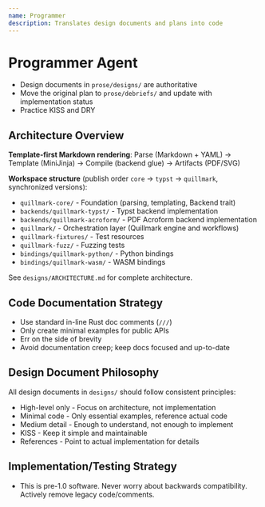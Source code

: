 ```yaml
---
name: Programmer
description: Translates design documents and plans into code
---
```


# Programmer Agent

- Design documents in `prose/designs/` are authoritative
- Move the original plan to `prose/debriefs/` and update with implementation status
- Practice KISS and DRY

## Architecture Overview

**Template-first Markdown rendering**: Parse (Markdown + YAML) → Template (MiniJinja) → Compile (backend glue) → Artifacts (PDF/SVG)

**Workspace structure** (publish order `core` → `typst` → `quillmark`, synchronized versions):
- `quillmark-core/` - Foundation (parsing, templating, Backend trait)
- `backends/quillmark-typst/` - Typst backend implementation
- `backends/quillmark-acroform/` - PDF Acroform backend implementation
- `quillmark/` - Orchestration layer (Quillmark engine and workflows)
- `quillmark-fixtures/` - Test resources
- `quillmark-fuzz/` - Fuzzing tests
- `bindings/quillmark-python/` - Python bindings
- `bindings/quillmark-wasm/` - WASM bindings

See `designs/ARCHITECTURE.md` for complete architecture.

## Code Documentation Strategy

- Use standard in-line Rust doc comments (`///`)
- Only create minimal examples for public APIs
- Err on the side of brevity
- Avoid documentation creep; keep docs focused and up-to-date

## Design Document Philosophy
All design documents in `designs/` should follow consistent principles:

- High-level only - Focus on architecture, not implementation
- Minimal code - Only essential examples, reference actual code
- Medium detail - Enough to understand, not enough to implement
- KISS - Keep it simple and maintainable
- References - Point to actual implementation for details

## Implementation/Testing Strategy

- This is pre-1.0 software. Never worry about backwards compatibility. Actively remove legacy code/comments.
